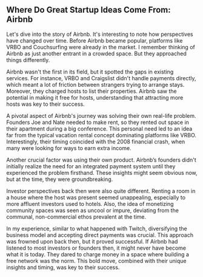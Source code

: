 ## Where Do Great Startup Ideas Come From: Airbnb

Let's dive into the story of Airbnb. It's interesting to note how perspectives have changed over time. Before Airbnb became popular, platforms like VRBO and Couchsurfing were already in the market. I remember thinking of Airbnb as just another entrant in a crowded space. But they approached things differently.

Airbnb wasn't the first in its field, but it spotted the gaps in existing services. For instance, VRBO and Craigslist didn't handle payments directly, which meant a lot of friction between strangers trying to arrange stays. Moreover, they charged hosts to list their properties. Airbnb saw the potential in making it free for hosts, understanding that attracting more hosts was key to their success.

A pivotal aspect of Airbnb's journey was solving their own real-life problem. Founders Joe and Nate needed to make rent, so they rented out space in their apartment during a big conference. This personal need led to an idea far from the typical vacation rental concept dominating platforms like VRBO. Interestingly, their timing coincided with the 2008 financial crash, when many were looking for ways to earn extra income.

Another crucial factor was using their own product. Airbnb’s founders didn't initially realize the need for an integrated payment system until they experienced the problem firsthand. These insights might seem obvious now, but at the time, they were groundbreaking.

Investor perspectives back then were also quite different. Renting a room in a house where the host was present seemed unappealing, especially to more affluent investors used to hotels. Also, the idea of monetizing community spaces was seen as uncool or impure, deviating from the communal, non-commercial ethos prevalent at the time.

In my experience, similar to what happened with Twitch, diversifying the business model and accepting direct payments was crucial. This approach was frowned upon back then, but it proved successful. If Airbnb had listened to most investors or founders then, it might never have become what it is today. They dared to charge money in a space where building a free network was the norm. This bold move, combined with their unique insights and timing, was key to their success.